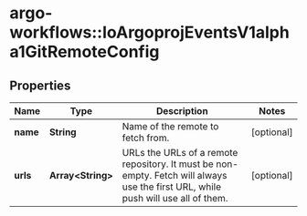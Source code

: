 # argo-workflows::IoArgoprojEventsV1alpha1GitRemoteConfig

## Properties
Name | Type | Description | Notes
------------ | ------------- | ------------- | -------------
**name** | **String** | Name of the remote to fetch from. | [optional] 
**urls** | **Array&lt;String&gt;** | URLs the URLs of a remote repository. It must be non-empty. Fetch will always use the first URL, while push will use all of them. | [optional] 


